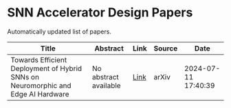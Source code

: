 # SNN Accelerator Design Papers

Automatically updated list of papers.

| Title | Abstract | Link | Source | Date |
|-------|----------|------|--------|------|
| Towards Efficient Deployment of Hybrid SNNs on Neuromorphic and Edge AI Hardware | No abstract available | [Link](http://arxiv.org/abs/2407.08704v1) | arXiv | 2024-07-11 17:40:39 |
